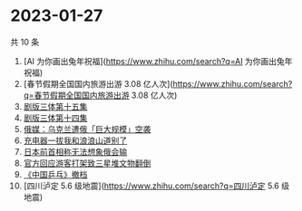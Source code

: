 # 2023-01-27

共 10 条

<!-- BEGIN -->
<!-- 最后更新时间 Fri Jan 27 2023 23:07:29 GMT+0800 (China Standard Time) -->

1. [AI 为你画出兔年祝福](https://www.zhihu.com/search?q=AI 为你画出兔年祝福)
1. [春节假期全国国内旅游出游 3.08 亿人次](https://www.zhihu.com/search?q=春节假期全国国内旅游出游 3.08 亿人次)
1. [剧版三体第十五集](https://www.zhihu.com/search?q=剧版三体第十五集)
1. [剧版三体第十四集](https://www.zhihu.com/search?q=剧版三体第十四集)
1. [俄媒：乌克兰遭俄「巨大规模」空袭](https://www.zhihu.com/search?q=俄媒：乌克兰遭俄「巨大规模」空袭)
1. [充电器一拔我和浪浪山道别了](https://www.zhihu.com/search?q=充电器一拔我和浪浪山道别了)
1. [日本前首相称无法想象俄会输](https://www.zhihu.com/search?q=日本前首相称无法想象俄会输)
1. [官方回应游客打架致三星堆文物翻倒](https://www.zhihu.com/search?q=官方回应游客打架致三星堆文物翻倒)
1. [《中国乒乓》撤档](https://www.zhihu.com/search?q=《中国乒乓》撤档)
1. [四川泸定 5.6 级地震](https://www.zhihu.com/search?q=四川泸定 5.6 级地震)

<!-- END -->
